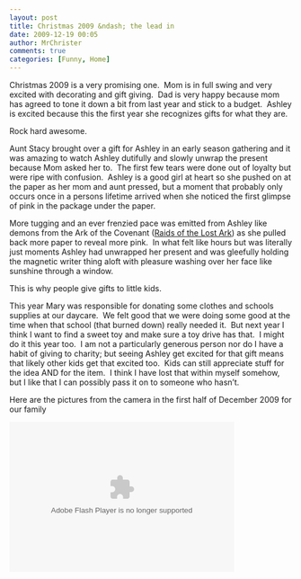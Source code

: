 ```yaml
---
layout: post
title: Christmas 2009 &ndash; the lead in
date: 2009-12-19 00:05
author: MrChrister
comments: true
categories: [Funny, Home]
---
```

<p>Christmas 2009 is a very promising one.  Mom is in full swing and very excited with decorating and gift giving.  Dad is very happy because mom has agreed to tone it down a bit from last year and stick to a budget.  Ashley is excited because this the first year she recognizes gifts for what they are.</p>  <p>Rock hard awesome.</p>  <p>Aunt Stacy brought over a gift for Ashley in an early season gathering and it was amazing to watch Ashley dutifully and slowly unwrap the present because Mom asked her to.  The first few tears were done out of loyalty but were ripe with confusion.  Ashley is a good girl at heart so she pushed on at the paper as her mom and aunt pressed, but a moment that probably only occurs once in a persons lifetime arrived when she noticed the first glimpse of pink in the package under the paper.</p>  <p>More tugging and an ever frenzied pace was emitted from Ashley like demons from the Ark of the Covenant (<a href="http://www.imdb.com/title/tt0082971/" target="_blank">Raids of the Lost Ark</a>) as she pulled back more paper to reveal more pink.  In what felt like hours but was literally just moments Ashley had unwrapped her present and was gleefully holding the magnetic writer thing aloft with pleasure washing over her face like sunshine through a window.</p>  <p>This is why people give gifts to little kids.</p>  <p>This year Mary was responsible for donating some clothes and schools supplies at our daycare.  We felt good that we were doing some good at the time when that school (that burned down) really needed it.  But next year I think I want to find a sweet toy and make sure a toy drive has that.  I might do it this year too.  I am not a particularly generous person nor do I have a habit of giving to charity; but seeing Ashley get excited for that gift means that likely other kids get that excited too.  Kids can still appreciate stuff for the idea AND for the item.  I think I have lost that within myself somehow, but I like that I can possibly pass it on to someone who hasn’t.</p>  <p>Here are the pictures from the camera in the first half of December 2009 for our family</p>  <p><embed type="application/x-shockwave-flash" src="http://picasaweb.google.com/s/c/bin/slideshow.swf" width="400" height="267" flashvars="host=picasaweb.google.com&amp;captions=1&amp;hl=en_US&amp;feat=flashalbum&amp;RGB=0x000000&amp;feed=http%3A%2F%2Fpicasaweb.google.com%2Fdata%2Ffeed%2Fapi%2Fuser%2Fwyseguys%2Falbumid%2F5415306386049975041%3Falt%3Drss%26kind%3Dphoto%26authkey%3DGv1sRgCK_9q5XJvp_UmwE%26hl%3Den_US" pluginspage="http://www.macromedia.com/go/getflashplayer" /></p>
